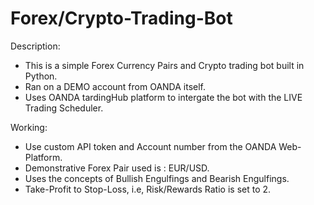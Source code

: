 # Forex/Crypto-Trading-Bot

Description:
- This is a simple Forex Currency Pairs and Crypto trading bot built in Python.
- Ran on a DEMO account from OANDA itself.
- Uses OANDA tardingHub platform to intergate the bot with the LIVE Trading Scheduler.

Working: 
- Use custom API token and Account number from the OANDA Web-Platform.
- Demonstrative Forex Pair used is : EUR/USD.
- Uses the concepts of Bullish Engulfings and Bearish Engulfings.
- Take-Profit to Stop-Loss, i.e, Risk/Rewards Ratio is set to 2.

